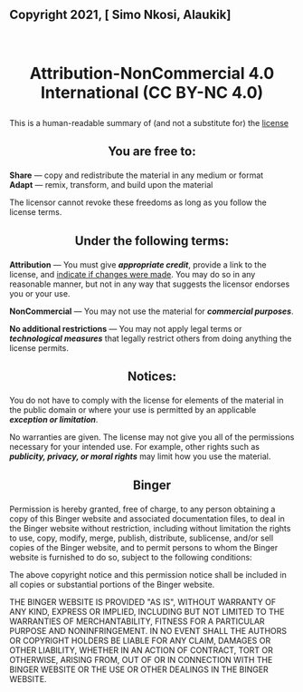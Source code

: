 ## Copyright 2021, [ Simo Nkosi, Alaukik]
<br />

# <p align="center">Attribution-NonCommercial 4.0 International (CC BY-NC 4.0)</p>
This is a human-readable summary of (and not a substitute for) the [license](https://creativecommons.org/licenses/by-nc/4.0/legalcode)

## <p align="center">You are free to:</p>

**Share** — copy and redistribute the material in any medium or format  
**Adapt** — remix, transform, and build upon the material

The licensor cannot revoke these freedoms as long as you follow the license terms.

## <p align="center">Under the following terms:</p>

**Attribution** — You must give ***appropriate credit***, provide a link to the license, and [indicate if changes were made](https://wiki.creativecommons.org/wiki/License_Versions#Detailed_attribution_comparison_chart). You may do so in any reasonable manner, but not in any way that suggests the licensor endorses you or your use.

**NonCommercial** — You may not use the material for ***commercial purposes***.

**No additional restrictions** — You may not apply legal terms or ***technological measures*** that legally restrict others from doing anything the license permits.

## <p align="center">Notices:</p>

You do not have to comply with the license for elements of the material in the public domain or where your use is permitted by an applicable ***exception or limitation***.

No warranties are given. The license may not give you all of the permissions necessary for your intended use. For example, other rights such as ***publicity, privacy, or moral rights*** may limit how you use the material.
<br />

## <p align="center">Binger</p>

Permission is hereby granted, free of charge, to any person obtaining a copy of this Binger website and associated documentation files, to deal in the Binger website without restriction, including without limitation the rights to use, copy, modify, merge, publish, distribute, sublicense, and/or sell copies of the Binger website, and to permit persons to whom the Binger website is furnished to do so, subject to the following conditions:

The above copyright notice and this permission notice shall be included in all copies or substantial portions of the Binger website.

THE BINGER WEBSITE IS PROVIDED "AS IS", WITHOUT WARRANTY OF ANY KIND, EXPRESS OR IMPLIED, INCLUDING BUT NOT LIMITED TO THE WARRANTIES OF MERCHANTABILITY, FITNESS FOR A PARTICULAR PURPOSE AND NONINFRINGEMENT. IN NO EVENT SHALL THE AUTHORS OR COPYRIGHT HOLDERS BE LIABLE FOR ANY CLAIM, DAMAGES OR OTHER LIABILITY, WHETHER IN AN ACTION OF CONTRACT, TORT OR OTHERWISE, ARISING FROM, OUT OF OR IN CONNECTION WITH THE BINGER WEBSITE OR THE USE OR OTHER DEALINGS IN THE BINGER WEBSITE.
